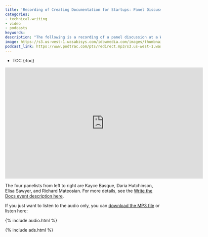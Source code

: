```yaml
---
title: 'Recording of Creating Documentation for Startups: Panel Discussion -- Write the Docs San Francisco'
categories:
- technical-writing
- video
- podcasts
keywords:
description: "The following is a recording of a panel discussion at a Write the Docs San Francisco meetup held Dec 17, 2015. The topic is on creating documentation for startups."
image: https://s3.us-west-1.wasabisys.com/idbwmedia.com/images/thumbnails/wtdthumbpanelstartup.png
podcast_link: https://www.podtrac.com/pts/redirect.mp3/s3.us-west-1.wasabisys.com/idbwmedia.com/podcasts/wtdstartuppanel.mp3
---
```


* TOC
{:toc}

<iframe width="640" height="360" src="https://www.youtube.com/embed/ZMc_GAg1i3A" frameborder="0" allowfullscreen></iframe>

The four panelists from left to right are Kayce Basque, Daria Hutchinson, Elisa Sawyer, and Richard Mateosian. For more details, see the [Write the Docs event description here](http://www.meetup.com/Write-the-Docs/events/226495517/).

If you just want to listen to the audio only, you can <a href="https://www.podtrac.com/pts/redirect.mp3/s3.us-west-1.wasabisys.com/idbwmedia.com/podcasts/wtdstartuppanel.mp3" alt="Creating documentation for startups: Panel discussion">download the MP3 file</a> or listen here:

{% include audio.html %}

{% include ads.html %}
